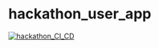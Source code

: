 # hackathon_user_app

[![hackathon_CI_CD](https://github.com/RomanSem01/hackathon_user_app/actions/workflows/ci_cd.yml/badge.svg)](https://github.com/RomanSem01/hackathon_user_app/actions/workflows/ci_cd.yml)
